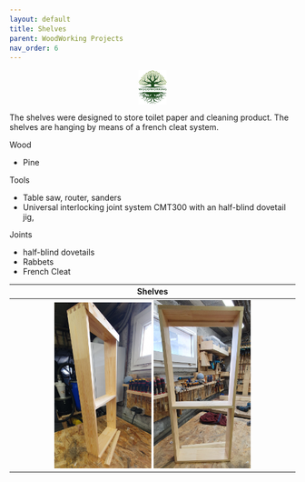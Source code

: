 ```yaml
---
layout: default
title: Shelves
parent: WoodWorking Projects
nav_order: 6
---
```

<center>
<img src="media/Lignarius.png" width="10%" height="10%" align="middle"/>
</center>

The shelves were designed to store toilet paper and cleaning product. The shelves
are hanging by means of a french cleat system. 

Wood
* Pine

Tools
* Table saw, router, sanders
* Universal interlocking joint system CMT300 with an half-blind dovetail jig,  

Joints
* half-blind dovetails
* Rabbets
* French Cleat

|                                                                   Shelves                                                                    |
|:--------------------------------------------------------------------------------------------------------------------------------------------:|
| <img alt="image" height="35%" src="/media/Shelves.jpg" width="35%"/>  <img alt="image" height="35%" src="/media/Shelves_1.jpg" width="35%"/> | 
